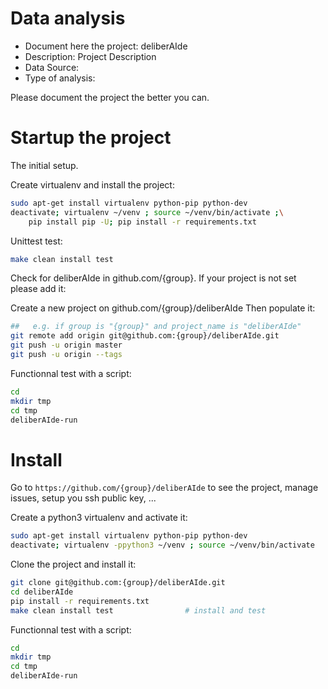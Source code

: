 # Data analysis
- Document here the project: deliberAIde
- Description: Project Description
- Data Source:
- Type of analysis:

Please document the project the better you can.

# Startup the project

The initial setup.

Create virtualenv and install the project:
```bash
sudo apt-get install virtualenv python-pip python-dev
deactivate; virtualenv ~/venv ; source ~/venv/bin/activate ;\
    pip install pip -U; pip install -r requirements.txt
```

Unittest test:
```bash
make clean install test
```

Check for deliberAIde in github.com/{group}. If your project is not set please add it:

Create a new project on github.com/{group}/deliberAIde
Then populate it:

```bash
##   e.g. if group is "{group}" and project_name is "deliberAIde"
git remote add origin git@github.com:{group}/deliberAIde.git
git push -u origin master
git push -u origin --tags
```

Functionnal test with a script:

```bash
cd
mkdir tmp
cd tmp
deliberAIde-run
```

# Install

Go to `https://github.com/{group}/deliberAIde` to see the project, manage issues,
setup you ssh public key, ...

Create a python3 virtualenv and activate it:

```bash
sudo apt-get install virtualenv python-pip python-dev
deactivate; virtualenv -ppython3 ~/venv ; source ~/venv/bin/activate
```

Clone the project and install it:

```bash
git clone git@github.com:{group}/deliberAIde.git
cd deliberAIde
pip install -r requirements.txt
make clean install test                # install and test
```
Functionnal test with a script:

```bash
cd
mkdir tmp
cd tmp
deliberAIde-run
```

